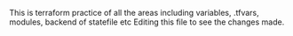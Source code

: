 This is terraform practice of all the areas
including variables, .tfvars, modules, backend of statefile etc
Editing this file to see the changes made.
